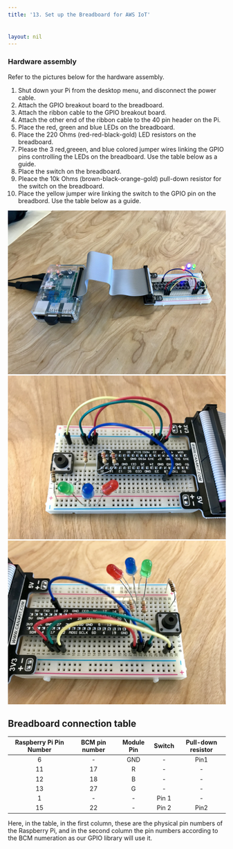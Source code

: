 ```yaml
---
title: '13. Set up the Breadboard for AWS IoT'


layout: nil
---
```


###	Hardware assembly

Refer to the pictures below for the hardware assembly.

1. Shut down your Pi from the desktop menu, and disconnect the power cable.
2. Attach the GPIO breakout board to the breadboard.
3. Attach the ribbon cable to the GPIO breakout board.
4. Attach the other end of the ribbon cable to the 40 pin header on the Pi.
5. Place the red, green and blue LEDs on the breadboard.
6. Place the 220 Ohms (red-red-black-gold) LED resistors on the breadboard.
7. Please the 3 red,greeen, and blue colored jumper wires linking the GPIO pins controlling the LEDs on the breadboard. Use the table below as a guide.
8. Place the switch on the breadboard.
9. Pleace the 10k Ohms (brown-black-orange-gold) pull-down resistor for the switch on the breadboard. 
9. Place the yellow jumper wire linking the switch to the GPIO pin on the breadbord. Use the table below as a guide.

![Pi_iot_complete](../assets/pi_iot_complete.jpeg)
![Pi_iot_board_1](../assets/pi_iot_board_1.jpg) ![Pi_iot_board_2](../assets/pi_iot_board_2.jpg)

## Breadboard connection table

Raspberry Pi Pin Number | BCM pin number | Module Pin | Switch | Pull-down resistor
 :---: | :---: | :---: | :---: | :---: 
6| - | GND | - | Pin1
11|	17|	R|	-|	-
12|	18|	B|	-|	-
13|	27|	G|	-|	-
1|	-|	-|	Pin 1|	-
15|	22|	-|	Pin 2|	Pin2

Here, in the table, in the first column, these are the physical pin numbers of the Raspberry Pi, and in the second column the pin numbers according to the BCM numeration as our GPIO library will use it.

